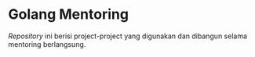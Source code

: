 # Golang Mentoring

*Repository* ini berisi project-project yang digunakan dan dibangun selama mentoring berlangsung.
